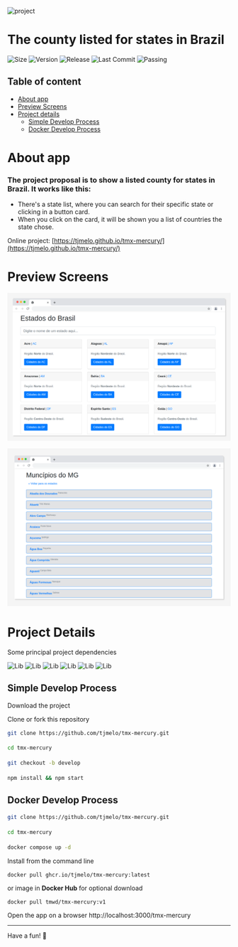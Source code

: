 ![project](https://img.shields.io/badge/project-TMX%20Mercury-blue)

# The county listed for states in Brazil

![Size](https://img.shields.io/github/repo-size/tjmelo/tmx-mercury) ![Version](https://img.shields.io/github/package-json/v/tjmelo/tmx-mercury) ![Release](https://img.shields.io/github/v/release/tjmelo/tmx-mercury) ![Last Commit](https://img.shields.io/github/last-commit/tjmelo/tmx-mercury/main)
![Passing](https://img.shields.io/github/actions/workflow/status/tjmelo/tmx-mercury/github-actions-demo.yml)

## Table of content

-   [About app](#about-app)
-   [Preview Screens](#preview-screens)
-   [Project details](#project-details)
    -   [Simple Develop Process](#simple-develop-process)
    -   [Docker Develop Process](#docker-develop-process)

# About app

### The project proposal is to show a listed county for states in Brazil. It works like this:

-   There's a state list, where you can search for their specific state or clicking in a button card.
-   When you click on the card, it will be shown you a list of countries the state chose.

Online project: [https://tjmelo.github.io/tmx-mercury/](https://tjmelo.github.io/tmx-mercury/)

# Preview Screens

![Screen](/public/TMXMercury.png)

![Screen](/public/TMXMercury2screen.png)

# Project Details

Some principal project dependencies

![Lib](https://img.shields.io/github/package-json/dependency-version/tjmelo/tmx-mercury/bootstrap?color=blue)
![Lib](https://img.shields.io/github/package-json/dependency-version/tjmelo/tmx-mercury/sass?color=blue)
![Lib](https://img.shields.io/github/package-json/dependency-version/tjmelo/tmx-mercury/scrollreveal?color=blue)
![Lib](https://img.shields.io/github/package-json/dependency-version/tjmelo/tmx-mercury/axios?color=blue)
![Lib](https://img.shields.io/github/package-json/dependency-version/tjmelo/tmx-mercury/react?color=blue)
![Lib](https://img.shields.io/github/package-json/dependency-version/tjmelo/tmx-mercury/react-router-dom?color=blue)

## Simple Develop Process

Download the project

Clone or fork this repository

```sh
git clone https://github.com/tjmelo/tmx-mercury.git

cd tmx-mercury

git checkout -b develop

npm install && npm start
```

## Docker Develop Process

```sh
git clone https://github.com/tjmelo/tmx-mercury.git

cd tmx-mercury

docker compose up -d
```

Install from the command line

```
docker pull ghcr.io/tjmelo/tmx-mercury:latest
```

or image in **Docker Hub** for optional download

```
docker pull tmwd/tmx-mercury:v1
```

Open the app on a browser http://localhost:3000/tmx-mercury

---

Have a fun! :tada:
